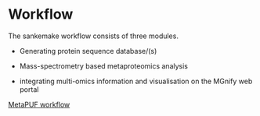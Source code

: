 # **Workflow**

The sankemake workflow consists of three modules.

- Generating protein sequence database/(s)

- Mass-spectrometry based metaproteomics analysis

- integrating multi-omics information and visualisation on the MGnify web portal



[MetaPUF workflow](https://docs.google.com/presentation/d/1OIA4IHKQ8kE5WYTUXbCrVJvpGlPyx9SBQ5iZi5gURHg/edit#slide=id.g1529e8a0fb5_0_0)
